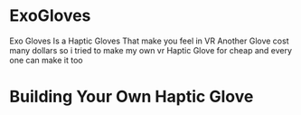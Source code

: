 # ExoGloves
Exo Gloves Is a Haptic Gloves That make you feel in VR Another Glove cost many dollars so i tried to make my own vr Haptic Glove for cheap and every one can make it too
# Building Your Own Haptic Glove
